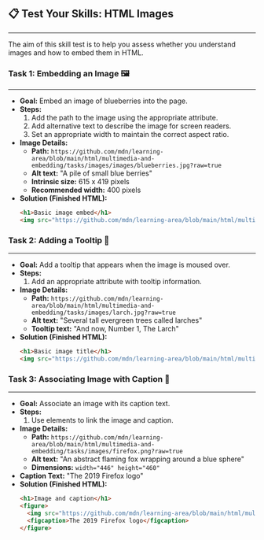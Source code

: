 ## 📋 Test Your Skills: HTML Images

-----

The aim of this skill test is to help you assess whether you understand images and how to embed them in HTML.

### Task 1: Embedding an Image 🖼️

-----

  - **Goal:** Embed an image of blueberries into the page.
  - **Steps:**
    1.  Add the path to the image using the appropriate attribute.
    2.  Add alternative text to describe the image for screen readers.
    3.  Set an appropriate width to maintain the correct aspect ratio.
  - **Image Details:**
      - **Path:** `https://github.com/mdn/learning-area/blob/main/html/multimedia-and-embedding/tasks/images/images/blueberries.jpg?raw=true`
      - **Alt text:** "A pile of small blue berries"
      - **Intrinsic size:** 615 x 419 pixels
      - **Recommended width:** 400 pixels
  - **Solution (Finished HTML):**
    ```html
    <h1>Basic image embed</h1>
    <img src="https://github.com/mdn/learning-area/blob/main/html/multimedia-and-embedding/tasks/images/images/blueberries.jpg?raw=true" alt="A pile of small blue berries" width="400" />
    ```

### Task 2: Adding a Tooltip 💬

-----

  - **Goal:** Add a tooltip that appears when the image is moused over.
  - **Steps:**
    1.  Add an appropriate attribute with tooltip information.
  - **Image Details:**
      - **Path:** `https://github.com/mdn/learning-area/blob/main/html/multimedia-and-embedding/tasks/images/larch.jpg?raw=true`
      - **Alt text:** "Several tall evergreen trees called larches"
      - **Tooltip text:** "And now, Number 1, The Larch"
  - **Solution (Finished HTML):**
    ```html
    <h1>Basic image title</h1>
    <img src="https://github.com/mdn/learning-area/blob/main/html/multimedia-and-embedding/tasks/images/larch.jpg?raw=true" alt="Several tall evergreen trees called larches" title="And now, Number 1, The Larch" />
    ```

### Task 3: Associating Image with Caption 📝

-----

  - **Goal:** Associate an image with its caption text.
  - **Steps:**
    1.  Use elements to link the image and caption.
  - **Image Details:**
      - **Path:** `https://github.com/mdn/learning-area/blob/main/html/multimedia-and-embedding/tasks/images/firefox.png?raw=true`
      - **Alt text:** "An abstract flaming fox wrapping around a blue sphere"
      - **Dimensions:** `width="446" height="460"`
  - **Caption Text:** "The 2019 Firefox logo"
  - **Solution (Finished HTML):**
    ```html
    <h1>Image and caption</h1>
    <figure>
      <img src="https://github.com/mdn/learning-area/blob/main/html/multimedia-and-embedding/tasks/images/firefox.png?raw=true" alt="An abstract flaming fox wrapping around a blue sphere" width="446" height="460" />
      <figcaption>The 2019 Firefox logo</figcaption>
    </figure>
    ```
